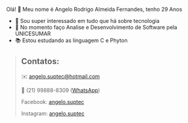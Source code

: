 Olá! 👋 Meu nome é Angelo Rodrigo Almeida Fernandes, tenho 29 Anos
- 👀 Sou super interessado em tudo que há sobre tecnologia
- 🌱 No momento faço Analise e Desenvolvimento de Software pela UNICESUMAR
- 📚 Estou estudando as linguagem C e Phyton

> ## Contatos:
> 
> ✉️ angelo.suptec@hotmail.com
> 
> 📱 (21) 99888-8309 ([WhatsApp][zap])
> 
>  Facebook: [angelo.suptec][face]
>  
>  Instagram: [angelo.suptec][insta]

[zap]: <https://wa.me/+5521998888309>
[face]: <https://www.facebook.com/angelo.suptec>
[insta]: <https://www.instagram.com/angelo.suptec>
